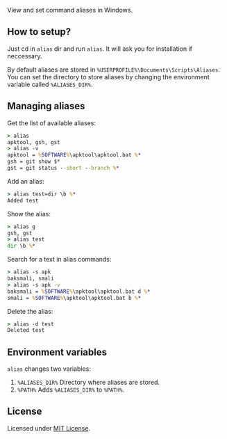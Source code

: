 View and set command aliases in Windows.

## How to setup?
Just cd in `alias` dir and run `alias`. It will ask you for installation if neccessary.

By default aliases are stored in `%USERPROFILE%\Documents\Scripts\Aliases`. You can set the directory to store aliases by changing the environment variable called `%ALIASES_DIR%`.

## Managing aliases
Get the list of available aliases:
```cmd
> alias
apktool, gsh, gst
> alias -v
apktool = %SOFTWARE%\apktool\apktool.bat %*
gsh = git show $*
gst = git status --short --branch %*
```
Add an alias:
```cmd
> alias test=dir \b %*
Added test
```
Show the alias:
```cmd
> alias g
gsh, gst
> alias test
dir \b %*
```
Search for a text in alias commands:
```cmd
> alias -s apk
baksmali, smali
> alias -s apk -v
baksmali = %SOFTWARE%\apktool\apktool.bat d %*
smali = %SOFTWARE%\apktool\apktool.bat b %*
```
Delete the alias:
```cmd
> alias -d test
Deleted test
```

## Environment variables
`alias` changes two variables:
1. `%ALIASES_DIR%`
Directory where aliases are stored.
2. `%PATH%`
Adds `%ALIASES_DIR%` to `%PATH%`.

## License

Licensed under [MIT License](LICENSE.md).

